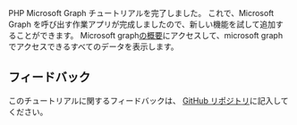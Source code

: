 <!-- markdownlint-disable MD002 MD041 -->

PHP Microsoft Graph チュートリアルを完了しました。 これで、Microsoft Graph を呼び出す作業アプリが完成しましたので、新しい機能を試して追加することができます。 Microsoft graph[の概要](/graph/overview)にアクセスして、microsoft graph でアクセスできるすべてのデータを表示します。

## <a name="feedback"></a>フィードバック

このチュートリアルに関するフィードバックは、 [GitHub リポジトリ](https://github.com/microsoftgraph/msgraph-training-phpapp)に記入してください。